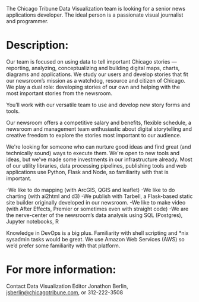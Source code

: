 The Chicago Tribune Data Visualization team is looking for a senior news applications developer. The ideal person is a passionate visual journalist and programmer. 


Description:
=


Our team is focused on using data to tell important Chicago stories — reporting, analyzing, conceptualizing and building digital maps, charts, diagrams and applications. We study our users and develop stories that fit our newsroom’s mission as a watchdog, resource and citizen of Chicago. We play a dual role: developing stories of our own and helping with the most important stories from the newsroom.


You’ll work with our versatile team to use and develop new story forms and tools. 


Our newsroom offers a competitive salary and benefits, flexible schedule, a newsroom and management team enthusiastic about digital storytelling and creative freedom to explore the stories most important to our audience.


We're looking for someone who can nurture good ideas and find great (and technically sound) ways to execute them. We're open to new tools and ideas, but we've made some investments in our infrastructure already. Most of our utility libraries, data processing pipelines, publishing tools and web applications use Python, Flask and Node, so familiarity with that is important. 


-We like to do mapping (with ArcGIS, QGIS and leaflet)
-We like to do charting (with ai2html and d3)
-We publish with Tarbell, a Flask-based static site builder originally developed in our newsroom.
-We like to make video (with After Effects, Premier or sometimes even with straight code)
-We are the nerve-center of the newsroom’s data analysis using SQL (Postgres), Jupyter notebooks, R


Knowledge in DevOps is a big plus. Familiarity with shell scripting and *nix sysadmin tasks would be great. We use Amazon Web Services (AWS) so we’d prefer some familiarity with that platform. 


For more information:
=
Contact Data Visualization Editor Jonathon Berlin, jsberlin@chicagotribune.com, or 312-222-3508